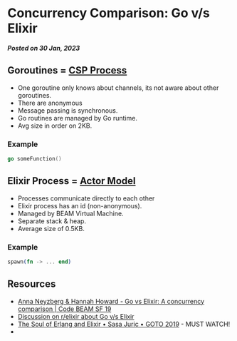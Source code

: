 # Concurrency Comparison: Go v/s Elixir

**_Posted on 30 Jan, 2023_**


## Goroutines = [CSP Process](https://en.wikipedia.org/wiki/Communicating_sequential_processes)

- One goroutine only knows about channels, its not aware about other goroutines.
- There are anonymous
- Message passing is synchronous.
- Go routines are managed by Go runtime.
- Avg size in order on 2KB.

### Example

```go
go someFunction()
```

## Elixir Process = [Actor Model](https://www.brianstorti.com/the-actor-model/)

- Processes communicate directly to each other
- Elixir process has an id (non-anonymous).
- Managed by BEAM Virtual Machine.
- Separate stack & heap.
- Average size of 0.5KB.

### Example

```elixir
spawn(fn -> ... end)
```

## Resources

- [Anna Neyzberg & Hannah Howard - Go vs Elixir: A concurrency comparison | Code BEAM SF 19](https://www.youtube.com/watch?v=SbRvX1CQ9ic)
- [Discussion on r/elixir about Go v/s Elixir](https://www.reddit.com/r/elixir/comments/kx4pyr/i_need_some_help_fully_understanding_the/)
- [The Soul of Erlang and Elixir • Sasa Juric • GOTO 2019](https://www.youtube.com/watch?v=JvBT4XBdoUE) - MUST WATCH!
- [](https://www.cloudbees.com/blog/comparing-elixir-go)
